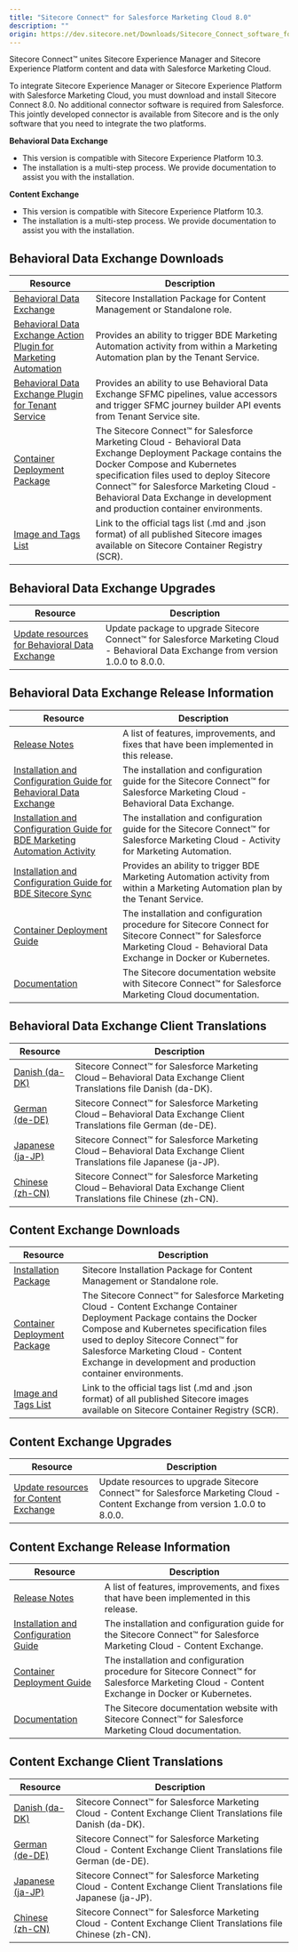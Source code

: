 ```yaml
---
title: "Sitecore Connect™ for Salesforce Marketing Cloud 8.0"
description: ""
origin: https://dev.sitecore.net/Downloads/Sitecore_Connect_software_for_Salesforce_Marketing_Cloud/1x/Sitecore_Connect_software_for_Salesforce_Marketing_Cloud_80
---
```


Sitecore Connect™ unites Sitecore Experience Manager and Sitecore Experience Platform content and data with Salesforce Marketing Cloud.

To integrate Sitecore Experience Manager or Sitecore Experience Platform with Salesforce Marketing Cloud, you must download and install Sitecore Connect 8.0. No additional connector software is required from Salesforce. This jointly developed connector is available from Sitecore and is the only software that you need to integrate the two platforms.

**Behavioral Data Exchange**

-   This version is compatible with Sitecore Experience Platform 10.3.
-   The installation is a multi-step process. We provide documentation to assist you with the installation.

**Content Exchange**

-   This version is compatible with Sitecore Experience Platform 10.3.
-   The installation is a multi-step process. We provide documentation to assist you with the installation.

## Behavioral Data Exchange Downloads

 | Resource | Description |
 | --- | --- |
 | [Behavioral Data Exchange](https://scdp.blob.core.windows.net/downloads/Sitecore%20Connect%20software%20for%20Salesforce%20Marketing%20Cloud/1x/Sitecore%20Connect%20software%20for%20Salesforce%20Marketing%20Cloud%2080/Secure/Sitecore%20Connect%20for%20Salesforce%20Marketing%20Cloud%20-%20Behavioral%20Data%20Exchange%208.0.437%20rev.%2000437.zip) | Sitecore Installation Package for Content Management or Standalone role. |
 | [Behavioral Data Exchange Action Plugin for Marketing Automation](https://scdp.blob.core.windows.net/downloads/Sitecore%20Connect%20software%20for%20Salesforce%20Marketing%20Cloud/1x/Sitecore%20Connect%20software%20for%20Salesforce%20Marketing%20Cloud%2080/Secure/Sitecore%20Connect%20for%20Salesforce%20Marketing%20Cloud%20-%20Behavioral%20Data%20Exchange%20Marketing%20Automation%208.0.437%20rev.%2000437.scwdp.zip) | Provides an ability to trigger BDE Marketing Automation activity from within a Marketing Automation plan by the Tenant Service. |
 | [Behavioral Data Exchange Plugin for Tenant Service](https://scdp.blob.core.windows.net/downloads/Sitecore%20Connect%20software%20for%20Salesforce%20Marketing%20Cloud/1x/Sitecore%20Connect%20software%20for%20Salesforce%20Marketing%20Cloud%2080/Secure/Sitecore%20Connect%20for%20Salesforce%20Marketing%20Cloud%20-%20BDE%20Plugin%20for%20Tenant%20Service%208.0.437%20rev.%2000437.scwdp.zip) | Provides an ability to use Behavioral Data Exchange SFMC pipelines, value accessors and trigger SFMC journey builder API events from Tenant Service site. |
 | [Container Deployment Package](https://github.com/Sitecore/container-deployment/releases/tag/sfmcbde%2F8.0.437.00437.189) | The Sitecore Connect™ for Salesforce Marketing Cloud - Behavioral Data Exchange Deployment Package contains the Docker Compose and Kubernetes specification files used to deploy Sitecore Connect™ for Salesforce Marketing Cloud - Behavioral Data Exchange in development and production container environments. |
 | [Image and Tags List](https://github.com/Sitecore/docker-images/tree/master/tags) | Link to the official tags list (.md and .json format) of all published Sitecore images available on Sitecore Container Registry (SCR). |

## Behavioral Data Exchange Upgrades

 | Resource | Description |
 | --- | --- |
 | [Update resources for Behavioral Data Exchange](/downloads/Resource_files_for_Modules/1x/Resource_files_for_Modules_100) | Update package to upgrade Sitecore Connect™ for Salesforce Marketing Cloud - Behavioral Data Exchange from version 1.0.0 to 8.0.0. |

## Behavioral Data Exchange Release Information

 | Resource | Description |
 | --- | --- |
 | [Release Notes](/downloads/Sitecore_Connect_software_for_Salesforce_Marketing_Cloud/1x/Sitecore_Connect_software_for_Salesforce_Marketing_Cloud_80/Release_Notes__BDE) | A list of features, improvements, and fixes that have been implemented in this release. |
 | [Installation and Configuration Guide for Behavioral Data Exchange](https://doc.sitecore.com/xp/en/developers/salesforce-marketing-cloud/80/sitecore-connect-for-salesforce-marketing-cloud/installing-sfmc-behavioral-data-exchange.html) | The installation and configuration guide for the Sitecore Connect™ for Salesforce Marketing Cloud - Behavioral Data Exchange. |
 | [Installation and Configuration Guide for BDE Marketing Automation Activity](https://doc.sitecore.com/xp/en/developers/salesforce-marketing-cloud/80/sitecore-connect-for-salesforce-marketing-cloud/install-sfmc-behavioral-data-exchange-activity-for-marketing-automation-on-prem.html) | The installation and configuration guide for the Sitecore Connect™ for Salesforce Marketing Cloud - Activity for Marketing Automation. |
 | [Installation and Configuration Guide for BDE Sitecore Sync](https://doc.sitecore.com/xp/en/developers/salesforce-marketing-cloud/80/sitecore-connect-for-salesforce-marketing-cloud/walkthrough--installing-sfmc-behavioral-data-exchange-sitecore-sync-on-prem.html) | Provides an ability to trigger BDE Marketing Automation activity from within a Marketing Automation plan by the Tenant Service. |
 | [Container Deployment Guide](https://doc.sitecore.com/xp/en/developers/salesforce-marketing-cloud/80/sitecore-connect-for-salesforce-marketing-cloud/installing-sfmc-behavioral-data-exchange-on-containers.html) | The installation and configuration procedure for Sitecore Connect for Sitecore Connect™ for Salesforce Marketing Cloud - Behavioral Data Exchange in Docker or Kubernetes. |
 | [Documentation](https://doc.sitecore.com/developers/salesforce-marketing-cloud/80/sitecore-connect-for-salesforce-marketing-cloud/en/sitecore-connect-for-salesforce-marketing-cloud.html) | The Sitecore documentation website with Sitecore Connect™ for Salesforce Marketing Cloud documentation. |

## Behavioral Data Exchange Client Translations

 | Resource | Description |
 | --- | --- |
 | [Danish (da-DK)](https://scdp.blob.core.windows.net/downloads/Sitecore%20Connect%20software%20for%20Salesforce%20Marketing%20Cloud/1x/Sitecore%20Connect%20software%20for%20Salesforce%20Marketing%20Cloud%2080/Secure/Sitecore%20Connect%20for%20Salesforce%20Marketing%20Cloud%20-%20Behavioral%20Data%20Exchange%208.0.437%20rev.%2000437%20(da-DK).zip) | Sitecore Connect™ for Salesforce Marketing Cloud – Behavioral Data Exchange Client Translations file Danish (da-DK). |
 | [German (de-DE)](https://scdp.blob.core.windows.net/downloads/Sitecore%20Connect%20software%20for%20Salesforce%20Marketing%20Cloud/1x/Sitecore%20Connect%20software%20for%20Salesforce%20Marketing%20Cloud%2080/Secure/Sitecore%20Connect%20for%20Salesforce%20Marketing%20Cloud%20-%20Behavioral%20Data%20Exchange%208.0.437%20rev.%2000437%20(de-DE).zip) | Sitecore Connect™ for Salesforce Marketing Cloud – Behavioral Data Exchange Client Translations file German (de-DE). |
 | [Japanese (ja-JP)](https://scdp.blob.core.windows.net/downloads/Sitecore%20Connect%20software%20for%20Salesforce%20Marketing%20Cloud/1x/Sitecore%20Connect%20software%20for%20Salesforce%20Marketing%20Cloud%2080/Secure/Sitecore%20Connect%20for%20Salesforce%20Marketing%20Cloud%20-%20Behavioral%20Data%20Exchange%208.0.437%20rev.%2000437%20(ja-JP).zip) | Sitecore Connect™ for Salesforce Marketing Cloud – Behavioral Data Exchange Client Translations file Japanese (ja-JP). |
 | [Chinese (zh-CN)](https://scdp.blob.core.windows.net/downloads/Sitecore%20Connect%20software%20for%20Salesforce%20Marketing%20Cloud/1x/Sitecore%20Connect%20software%20for%20Salesforce%20Marketing%20Cloud%2080/Secure/Sitecore%20Connect%20for%20Salesforce%20Marketing%20Cloud%20-%20Behavioral%20Data%20Exchange%208.0.437%20rev.%2000437%20(zh-CN).zip) | Sitecore Connect™ for Salesforce Marketing Cloud – Behavioral Data Exchange Client Translations file Chinese (zh-CN). |

## Content Exchange Downloads

 | Resource | Description |
 | --- | --- |
 | [Installation Package](https://scdp.blob.core.windows.net/downloads/Sitecore%20Connect%20software%20for%20Salesforce%20Marketing%20Cloud/1x/Sitecore%20Connect%20software%20for%20Salesforce%20Marketing%20Cloud%2080/Secure/Sitecore%20Connect%20for%20Salesforce%20Marketing%20Cloud%20-%20Content%20Exchange%208.0.220%20rev.%2000220.zip) | Sitecore Installation Package for Content Management or Standalone role. |
 | [Container Deployment Package](https://github.com/Sitecore/container-deployment/releases/tag/sfmcce%2F8.0.220.00220.298) | The Sitecore Connect™ for Salesforce Marketing Cloud - Content Exchange Container Deployment Package contains the Docker Compose and Kubernetes specification files used to deploy Sitecore Connect™ for Salesforce Marketing Cloud - Content Exchange in development and production container environments. |
 | [Image and Tags List](https://github.com/Sitecore/docker-images/tree/master/tags) | Link to the official tags list (.md and .json format) of all published Sitecore images available on Sitecore Container Registry (SCR). |

## Content Exchange Upgrades

 | Resource | Description |
 | --- | --- |
 | [Update resources for Content Exchange](/downloads/Resource_files_for_Modules/1x/Resource_files_for_Modules_100) | Update resources to upgrade Sitecore Connect™ for Salesforce Marketing Cloud - Content Exchange from version 1.0.0 to 8.0.0. |

## Content Exchange Release Information

 | Resource | Description |
 | --- | --- |
 | [Release Notes](/downloads/Sitecore_Connect_software_for_Salesforce_Marketing_Cloud/1x/Sitecore_Connect_software_for_Salesforce_Marketing_Cloud_80/Release_Notes__CE) | A list of features, improvements, and fixes that have been implemented in this release. |
 | [Installation and Configuration Guide](https://doc.sitecore.com/xp/en/developers/salesforce-marketing-cloud/80/sitecore-connect-for-salesforce-marketing-cloud/walkthrough--installing-sfmc-content-exchange-on-prem.html) | The installation and configuration guide for the Sitecore Connect™ for Salesforce Marketing Cloud - Content Exchange. |
 | [Container Deployment Guide](https://doc.sitecore.com/xp/en/developers/salesforce-marketing-cloud/80/sitecore-connect-for-salesforce-marketing-cloud/installing-sfmc-content-exchange-on-containers.html) | The installation and configuration procedure for Sitecore Connect™ for Salesforce Marketing Cloud - Content Exchange in Docker or Kubernetes. |
 | [Documentation](https://doc.sitecore.com/xp/en/developers/salesforce-marketing-cloud/80/sitecore-connect-for-salesforce-marketing-cloud/sfmc-content-exchange-architecture.html) | The Sitecore documentation website with Sitecore Connect™ for Salesforce Marketing Cloud documentation. |

## Content Exchange Client Translations

 | Resource | Description |
 | --- | --- |
 | [Danish (da-DK)](https://scdp.blob.core.windows.net/downloads/Sitecore%20Connect%20software%20for%20Salesforce%20Marketing%20Cloud/1x/Sitecore%20Connect%20software%20for%20Salesforce%20Marketing%20Cloud%2080/Secure/SFMC%20CE%208.0.220%20rev.%2000220%20(da-DK).zip) | Sitecore Connect™ for Salesforce Marketing Cloud - Content Exchange Client Translations file Danish (da-DK). |
 | [German (de-DE)](https://scdp.blob.core.windows.net/downloads/Sitecore%20Connect%20software%20for%20Salesforce%20Marketing%20Cloud/1x/Sitecore%20Connect%20software%20for%20Salesforce%20Marketing%20Cloud%2080/Secure/SFMC%20CE%208.0.220%20rev.%2000220%20(de-DE).zip) | Sitecore Connect™ for Salesforce Marketing Cloud - Content Exchange Client Translations file German (de-DE). |
 | [Japanese (ja-JP)](https://scdp.blob.core.windows.net/downloads/Sitecore%20Connect%20software%20for%20Salesforce%20Marketing%20Cloud/1x/Sitecore%20Connect%20software%20for%20Salesforce%20Marketing%20Cloud%2080/Secure/SFMC%20CE%208.0.220%20rev.%2000220%20(ja-JP).zip) | Sitecore Connect™ for Salesforce Marketing Cloud - Content Exchange Client Translations file Japanese (ja-JP). |
 | [Chinese (zh-CN)](https://scdp.blob.core.windows.net/downloads/Sitecore%20Connect%20software%20for%20Salesforce%20Marketing%20Cloud/1x/Sitecore%20Connect%20software%20for%20Salesforce%20Marketing%20Cloud%2080/Secure/SFMC%20CE%208.0.220%20rev.%2000220%20(zh-CN).zip) | Sitecore Connect™ for Salesforce Marketing Cloud - Content Exchange Client Translations file Chinese (zh-CN). |
